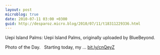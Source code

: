 ```yaml
---
layout: post
microblog: true
date: 2010-07-11 03:00 +0300
guid: http://desparoz.micro.blog/2010/07/11/t18311229336.html
---
```

Uepi Island Palms: 
Uepi Island Palms, originally uploaded by BlueBeyond.

Photo of the Day.
 
Starting today, my ... [bit.ly/cnQeyZ](http://bit.ly/cnQeyZ)
